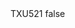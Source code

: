 <?xml version="1.0" encoding="UTF-8"?>
<CustomMetadata xmlns="http://soap.sforce.com/2006/04/metadata">
    <label>TXU521</label>
    <protected>false</protected>
</CustomMetadata>
